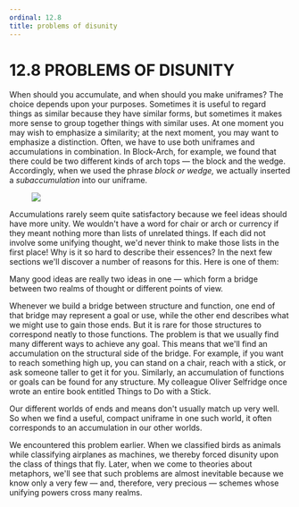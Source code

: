 ```yaml
---
ordinal: 12.8
title: problems of disunity
---
```


# 12.8 PROBLEMS OF DISUNITY 

<p>When should you accumulate, and when should you make uniframes? The choice depends upon your purposes. Sometimes it is useful to regard things as similar because they have similar forms, but sometimes it makes more sense to group together things with similar uses. At one moment you may wish to emphasize a similarity; at the next moment, you may want to emphasize a distinction. Often, we have to use both uniframes and accumulations in combination. In Block-Arch, for example, we found that there could be two different kinds of arch tops &mdash; the block and the wedge. Accordingly, when we used the phrase <em>block or wedge,</em> we actually inserted a <em>subaccumulation</em> into our uniframe.</p>
<figure><img src="/images/ch12/12-12.png"></img></figure>
<p>Accumulations rarely seem quite satisfactory because we feel ideas should have more unity. We wouldn't have a word for chair or arch or currency if they meant nothing more than lists of unrelated things. If each did not involve some unifying thought, we'd never think to make those lists in the first place! Why is it so hard to describe their essences? In the next few sections we'll discover a number of reasons for this. Here is one of them:</p>
<p>Many good ideas are really two ideas in one &mdash; which form a bridge between two realms of thought or different points of view.</p>
<p>Whenever we build a bridge between structure and function, one end of that bridge may represent a goal or use, while the other end describes what we might use to gain those ends. But it is rare for those structures to correspond neatly to those functions. The problem is that we usually find many different ways to achieve any goal. This means that we'll find an accumulation on the structural side of the bridge. For example, if you want to reach something high up, you can stand on a chair, reach with a stick, or ask someone taller to get it for you. Similarly, an accumulation of functions or goals can be found for any structure. My colleague Oliver Selfridge once wrote an entire book entitled Things to Do with a Stick.</p>
<p>Our different worlds of ends and means don't usually match up very well. So when we find a useful, compact uniframe in one such world, it often corresponds to an accumulation in our other worlds.</p>
<p>We encountered this problem earlier. When we classified birds as animals while classifying airplanes as machines, we thereby forced disunity upon the class of things that fly. Later, when we come to theories about metaphors, we'll see that such problems are almost inevitable because we know only a very few &mdash; and, therefore, very precious &mdash; schemes whose unifying powers cross many realms.</p>